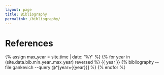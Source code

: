 ```yaml
---
layout: page
title: Bibliography
permalink: /bibliography/
---
```


References
==========
{% assign max_year = site.time | date: '%Y' %}
{% for year in (site.data.bib.min_year..max_year) reversed %}
  {{ year }}
  {% bibliography --file gankevich --query @*[year={{year}}] %}
{% endfor %}
